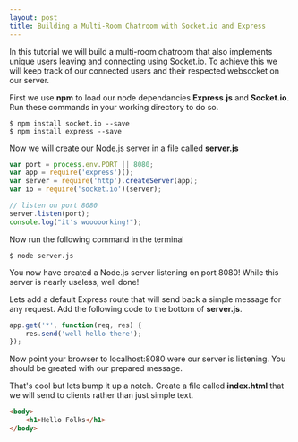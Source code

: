 ```yaml
---
layout: post
title: Building a Multi-Room Chatroom with Socket.io and Express
---
```


In this tutorial we will build a multi-room chatroom that also implements unique users leaving and connecting using Socket.io. To achieve this we will keep track of our connected users and their respected websocket on our server. 

First we use **npm** to load our node dependancies **Express.js** and **Socket.io**. Run these commands in your working directory to do so.

```
$ npm install socket.io --save
$ npm install express --save
```

Now we will create our Node.js server in a file called **server.js**

```javascript
var port = process.env.PORT || 8080;
var app = require('express')();
var server = require('http').createServer(app);
var io = require('socket.io')(server);

// listen on port 8080
server.listen(port);
console.log("it's wooooorking!");
```

Now run the following command in the terminal

```
$ node server.js
```

You now have created a Node.js server listening on port 8080! While this server is nearly useless, well done!

Lets add a default Express route that will send back a simple message for any request. Add the following code to the bottom of **server.js**.

```javascript
app.get('*', function(req, res) {
    res.send('well hello there');
});
```

Now point your browser to localhost:8080 were our server is listening. You should be greated with our prepared message.

That's cool but lets bump it up a notch. Create a file called **index.html** that we will send to clients rather than just simple text.

```html
<body>
    <h1>Hello Folks</h1>
</body>
```
